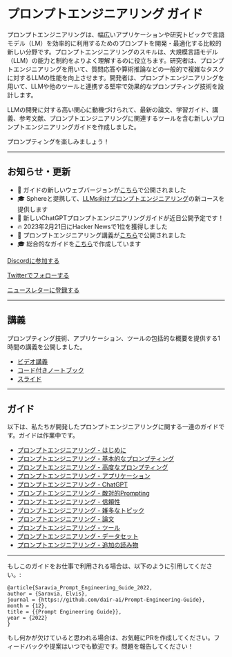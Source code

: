 # プロンプトエンジニアリング ガイド

プロンプトエンジニアリングは、幅広いアプリケーションや研究トピックで言語モデル（LM）を効率的に利用するためのプロンプトを開発・最適化する比較的新しい分野です。プロンプトエンジニアリングのスキルは、大規模言語モデル（LLM）の能力と制約をよりよく理解するのに役立ちます。研究者は、プロンプトエンジニアリングを用いて、質問応答や算術推論などの一般的で複雑なタスクに対するLLMの性能を向上させます。開発者は、プロンプトエンジニアリングを用いて、LLMや他のツールと連携する堅牢で効果的なプロンプティング技術を設計します。

LLMの開発に対する高い関心に動機づけられて、最新の論文、学習ガイド、講義、参考文献、プロンプトエンジニアリングに関連するツールを含む新しいプロンプトエンジニアリングガイドを作成しました。

プロンプティングを楽しみましょう！

---
## お知らせ・更新

- 🎉  ガイドの新しいウェブバージョンが[こちら](https://www.promptingguide.ai/)で公開されました
- 🎓 Sphereと提携して、[LLMs向けプロンプトエンジニアリング](https://www.getsphere.com/cohorts/prompt-engineering-for-llms?source=github)の新コースを提供します
- 💬 新しいChatGPTプロンプトエンジニアリングガイドが近日公開予定です！
- 🔥 2023年2月21日にHacker Newsで1位を獲得しました
- 🎉 プロンプトエンジニアリング講義が[こちら](https://youtu.be/dOxUroR57xs)で公開されました
- 🎓 総合的なガイドを[こちら](#guides)で作成しています

[Discordに参加する](https://discord.gg/SKgkVT8BGJ)

[Twitterでフォローする](https://twitter.com/dair_ai)

[ニュースレターに登録する](https://nlpnews.substack.com/)

---
## 講義

プロンプティング技術、アプリケーション、ツールの包括的な概要を提供する1時間の講義を公開しました。
- [ビデオ講義](https://youtu.be/dOxUroR57xs)
- [コード付きノートブック](https://github.com/dair-ai/Prompt-Engineering-Guide/blob/main/notebooks/pe-lecture.ipynb)
- [スライド](https://github.com/dair-ai/Prompt-Engineering-Guide/blob/main/lecture/Prompt-Engineering-Lecture-Elvis.pdf)

---

## ガイド
以下は、私たちが開発したプロンプトエンジニアリングに関する一連のガイドです。ガイドは作業中です。

- [プロンプトエンジニアリング - はじめに](/guides/prompts-intro.md)
- [プロンプトエンジニアリング - 基本的なプロンプティング](/guides/prompts-basic-usage.md)
- [プロンプトエンジニアリング - 高度なプロンプティング](/guides/prompts-advanced-usage.md)
- [プロンプトエンジニアリング - アプリケーション](/guides/prompts-applications.md)
- [プロンプトエンジニアリング - ChatGPT](/guides/prompts-chatgpt.md)
- [プロンプトエンジニアリング - 敵対的Prompting](/guides/prompts-adversarial.md)
- [プロンプトエンジニアリング - 信頼性](/guides/prompts-reliability.md)
- [プロンプトエンジニアリング - 雑多なトピック](/guides/prompts-miscellaneous.md)
- [プロンプトエンジニアリング - 論文](/pages/papers.mdx)
- [プロンプトエンジニアリング - ツール](/pages/tools.mdx)
- [プロンプトエンジニアリング - データセット](/pages/datasets.mdx) 
- [プロンプトエンジニアリング - 追加の読み物](/pages/readings.mdx)

---
もしこのガイドをお仕事で利用される場合は、以下のように引用してください。:

```
@article{Saravia_Prompt_Engineering_Guide_2022,
author = {Saravia, Elvis},
journal = {https://github.com/dair-ai/Prompt-Engineering-Guide},
month = {12},
title = {{Prompt Engineering Guide}},
year = {2022}
}
```

もし何かが欠けていると思われる場合は、お気軽にPRを作成してください。フィードバックや提案はいつでも歓迎です。問題を報告してください！
